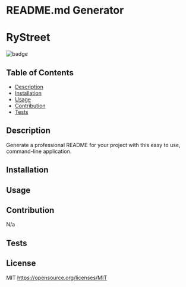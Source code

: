 
# README.md Generator

# RyStreet

![badge](https://img.shields.io/badge/license-MIT-blue)<br />


 ## Table of Contents
  - [Description](#description)
  - [Installation](#installation)
  - [Usage](#usage)
  - [Contribution](#contribution)
  - [Tests](#tests)

  ## Description
  Generate a professional README for your project with this easy to use, command-line application.

  ## Installation
  

  ## Usage
  

  ## Contribution
  N/a

  ## Tests
  

  ## License
  MIT
  https://opensource.org/licenses/MIT
